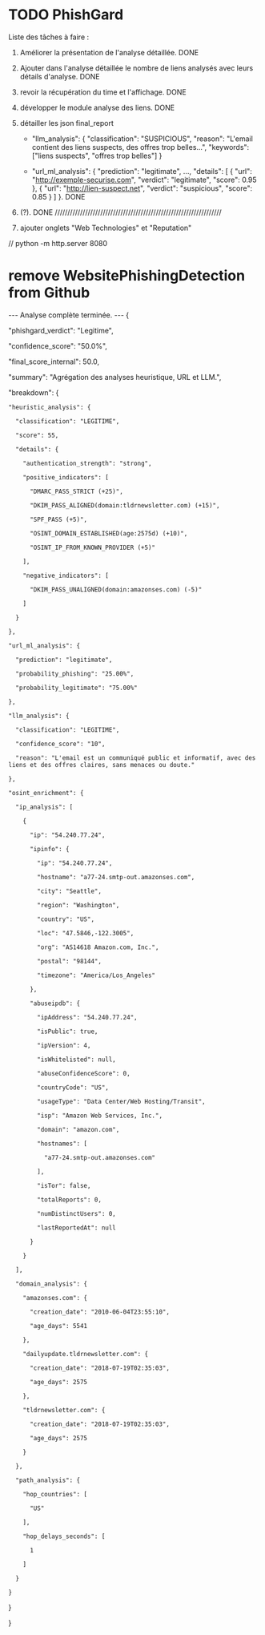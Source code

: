 # TODO PhishGard

Liste des tâches à faire :

1. Améliorer la présentation de l'analyse détaillée. DONE
2. Ajouter dans l'analyse détaillée le nombre de liens analysés avec leurs détails d'analyse. DONE
3. revoir la récupération du time et l'affichage. DONE
4. développer le module analyse des liens. DONE
5. détailler les json final_report  
    * "llm_analysis": {
      "classification": "SUSPICIOUS",
      "reason": "L'email contient des liens suspects, des offres trop belles...",
      "keywords": ["liens suspects", "offres trop belles"]
    }

    *    "url_ml_analysis": {
      "prediction": "legitimate",
      ...,
      "details": [
        { "url": "http://exemple-securise.com", "verdict": "legitimate", "score": 0.95 },
        { "url": "http://lien-suspect.net", "verdict": "suspicious", "score": 0.85 }
      ]
    }. DONE
6. (?). DONE
                        //////////////////////////////////////////////////////////////////

7. ajouter onglets "Web Technologies" et "Reputation"



// python -m http.server 8080
# remove WebsitePhishingDetection from Github


--- Analyse complète terminée. ---
{

  "phishgard_verdict": "Legitime",

  "confidence_score": "50.0%",

  "final_score_internal": 50.0,

  "summary": "Agrégation des analyses heuristique, URL et LLM.",

  "breakdown": {

    "heuristic_analysis": {

      "classification": "LEGITIME",

      "score": 55,

      "details": {

        "authentication_strength": "strong",

        "positive_indicators": [

          "DMARC_PASS_STRICT (+25)",

          "DKIM_PASS_ALIGNED(domain:tldrnewsletter.com) (+15)",

          "SPF_PASS (+5)",

          "OSINT_DOMAIN_ESTABLISHED(age:2575d) (+10)",

          "OSINT_IP_FROM_KNOWN_PROVIDER (+5)"

        ],

        "negative_indicators": [

          "DKIM_PASS_UNALIGNED(domain:amazonses.com) (-5)"

        ]

      }

    },

    "url_ml_analysis": {

      "prediction": "legitimate",

      "probability_phishing": "25.00%",

      "probability_legitimate": "75.00%"

    },

    "llm_analysis": {

      "classification": "LEGITIME",

      "confidence_score": "10",

      "reason": "L'email est un communiqué public et informatif, avec des liens et des offres claires, sans menaces ou doute."

    },

    "osint_enrichment": {

      "ip_analysis": [

        {

          "ip": "54.240.77.24",

          "ipinfo": {

            "ip": "54.240.77.24",

            "hostname": "a77-24.smtp-out.amazonses.com",

            "city": "Seattle",

            "region": "Washington",

            "country": "US",

            "loc": "47.5846,-122.3005",

            "org": "AS14618 Amazon.com, Inc.",

            "postal": "98144",

            "timezone": "America/Los_Angeles"

          },

          "abuseipdb": {

            "ipAddress": "54.240.77.24",

            "isPublic": true,

            "ipVersion": 4,

            "isWhitelisted": null,

            "abuseConfidenceScore": 0,

            "countryCode": "US",

            "usageType": "Data Center/Web Hosting/Transit",

            "isp": "Amazon Web Services, Inc.",

            "domain": "amazon.com",

            "hostnames": [

              "a77-24.smtp-out.amazonses.com"

            ],

            "isTor": false,

            "totalReports": 0,

            "numDistinctUsers": 0,

            "lastReportedAt": null

          }

        }

      ],

      "domain_analysis": {

        "amazonses.com": {

          "creation_date": "2010-06-04T23:55:10",

          "age_days": 5541

        },

        "dailyupdate.tldrnewsletter.com": {

          "creation_date": "2018-07-19T02:35:03",

          "age_days": 2575

        },

        "tldrnewsletter.com": {

          "creation_date": "2018-07-19T02:35:03",

          "age_days": 2575

        }

      },

      "path_analysis": {

        "hop_countries": [

          "US"

        ],

        "hop_delays_seconds": [

          1

        ]

      }

    }

  }

} 